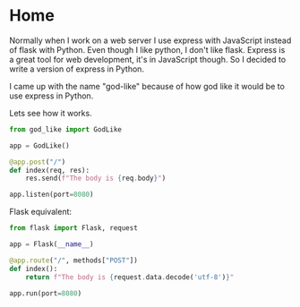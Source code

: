 # Home

Normally when I work on a web server I use express with JavaScript instead of flask with Python.
Even though I like python, I don't like flask.
Express is a great tool for web development, it's in JavaScript though.
So I decided to write a version of express in Python.

I came up with the name "god-like" because of how god like it would be to use express in Python.

Lets see how it works.

```py
from god_like import GodLike

app = GodLike()

@app.post("/")
def index(req, res):
    res.send(f"The body is {req.body}")

app.listen(port=8080)
```

Flask equivalent:

```py
from flask import Flask, request

app = Flask(__name__)

@app.route("/", methods["POST"])
def index():
    return f"The body is {request.data.decode('utf-8')}"

app.run(port=8080)
```
